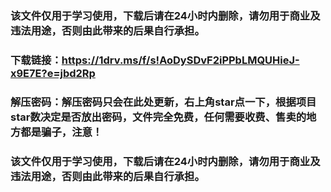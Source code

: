 ### 该文件仅用于学习使用，下载后请在24小时内删除，请勿用于商业及违法用途，否则由此带来的后果自行承担。

### 下载链接：https://1drv.ms/f/s!AoDySDvF2iPPbLMQUHieJ-x9E7E?e=jbd2Rp
### 解压密码：解压密码只会在此处更新，右上角star点一下，根据项目star数决定是否放出密码，文件完全免费，任何需要收费、售卖的地方都是骗子，注意！

### 该文件仅用于学习使用，下载后请在24小时内删除，请勿用于商业及违法用途，否则由此带来的后果自行承担。
